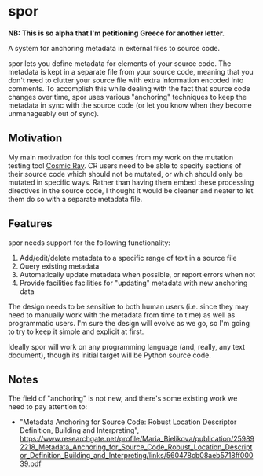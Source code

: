 # spor

**NB: This is so alpha that I'm petitioning Greece for another letter.**

A system for anchoring metadata in external files to source code.

spor lets you define metadata for elements of your source code. The metadata is
kept in a separate file from your source code, meaning that you don't need to
clutter your source file with extra information encoded into comments. To
accomplish this while dealing with the fact that source code changes over time,
spor uses various "anchoring" techniques to keep the metadata in sync with the
source code (or let you know when they become unmanageably out of sync).

## Motivation

My main motivation for this tool comes from my work on the mutation testing
tool [Cosmic Ray](https://github.com/sixty-north/cosmic-ray). CR users need to
be able to specify sections of their source code which should not be mutated, or
which should only be mutated in specific ways. Rather than having them embed
these processing directives in the source code, I thought it would be cleaner
and neater to let them do so with a separate metadata file.

## Features

spor needs support for the following functionality:

1. Add/edit/delete metadata to a specific range of text in a source file
2. Query existing metadata
3. Automatically update metadata when possible, or report errors when not
4. Provide facilities facilities for "updating" metadata with new anchoring data

The design needs to be sensitive to both human users (i.e. since they may need
to manually work with the metadata from time to time) as well as programmatic
users. I'm sure the design will evolve as we go, so I'm going to try to keep it
simple and explicit at first.

Ideally spor will work on any programming language (and, really, any text
document), though its initial target will be Python source code.

## Notes

The field of "anchoring" is not new, and there's some existing work we need to pay attention to:

* "Metadata Anchoring for Source Code: Robust Location Descriptor Definition, Building and Interpreting", https://www.researchgate.net/profile/Maria_Bielikova/publication/259892218_Metadata_Anchoring_for_Source_Code_Robust_Location_Descriptor_Definition_Building_and_Interpreting/links/560478cb08aeb5718ff00039.pdf
